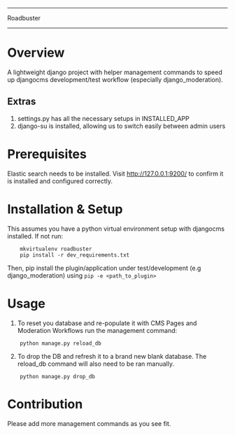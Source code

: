 *********************
Roadbuster
*********************

Overview
============
A lightweight django project with helper management commands to speed up djangocms development/test workflow (especially django_moderation).


Extras
---------
1) settings.py has all the necessary setups in INSTALLED_APP
2) django-su is installed, allowing us to switch easily between admin users


Prerequisites
============
Elastic search needs to be installed. Visit http://127.0.0.1:9200/ to confirm it is installed and configured correctly.


Installation & Setup
============

This assumes you have a python virtual environment setup with djangocms installed. If not run:

```
    mkvirtualenv roadbuster
    pip install -r dev_requirements.txt
```

Then, pip install the plugin/application under test/development (e.g django_moderation) using ```pip -e <path_to_plugin>```


Usage
==========

1) To reset you database and re-populate it with CMS Pages and Moderation Workflows run the management command:

``` 
    python manage.py reload_db
```

2) To drop the DB and refresh it to a brand new blank database. The reload_db command will also need to be ran manually.
``` 
    python manage.py drop_db
```


Contribution
=============

Please add more management commands as you see fit.
